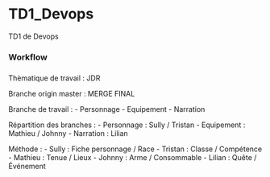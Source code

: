# TD1_Devops
TD1 de Devops

###             ###
###   Workflow  ###
###             ###

Thèmatique de travail : JDR

Branche origin master : MERGE FINAL

Branche de travail : 
    - Personnage
    - Equipement
    - Narration

Répartition des branches :
    - Personnage : Sully / Tristan
    - Equipement : Mathieu / Johnny
    - Narration : Lilian

Méthode : 
    - Sully : Fiche personnage / Race
    - Tristan : Classe / Compétence
    - Mathieu : Tenue / Lieux
    - Johnny : Arme / Consommable
    - Lilian : Quête / Événement


